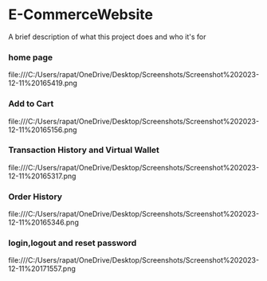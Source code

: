 
# E-CommerceWebsite

A brief description of what this project does and who it's for





### home page

file:///C:/Users/rapat/OneDrive/Desktop/Screenshots/Screenshot%202023-12-11%20165419.png

###  Add to Cart 
file:///C:/Users/rapat/OneDrive/Desktop/Screenshots/Screenshot%202023-12-11%20165156.png

### Transaction History and Virtual Wallet
file:///C:/Users/rapat/OneDrive/Desktop/Screenshots/Screenshot%202023-12-11%20165317.png

###  Order History 
file:///C:/Users/rapat/OneDrive/Desktop/Screenshots/Screenshot%202023-12-11%20165346.png

### login,logout and reset password
file:///C:/Users/rapat/OneDrive/Desktop/Screenshots/Screenshot%202023-12-11%20171557.png